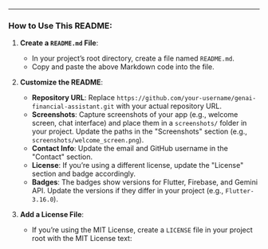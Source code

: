 
---

### How to Use This README:

1. **Create a `README.md` File**:
   - In your project’s root directory, create a file named `README.md`.
   - Copy and paste the above Markdown code into the file.

2. **Customize the README**:
   - **Repository URL**: Replace `https://github.com/your-username/genai-financial-assistant.git` with your actual repository URL.
   - **Screenshots**: Capture screenshots of your app (e.g., welcome screen, chat interface) and place them in a `screenshots/` folder in your project. Update the paths in the "Screenshots" section (e.g., `screenshots/welcome_screen.png`).
   - **Contact Info**: Update the email and GitHub username in the "Contact" section.
   - **License**: If you’re using a different license, update the "License" section and badge accordingly.
   - **Badges**: The badges show versions for Flutter, Firebase, and Gemini API. Update the versions if they differ in your project (e.g., `Flutter-3.16.0`).

3. **Add a License File**:
   - If you’re using the MIT License, create a `LICENSE` file in your project root with the MIT License text: